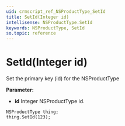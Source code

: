 ```yaml
---
uid: crmscript_ref_NSProductType_SetId
title: SetId(Integer id)
intellisense: NSProductType.SetId
keywords: NSProductType, SetId
so.topic: reference
---
```


# SetId(Integer id)

Set the primary key (id) for the NSProductType

**Parameter:** 
* **id** Integer NSProductType id.

```crmscript
NSProductType thing;
thing.SetId(123);
```


